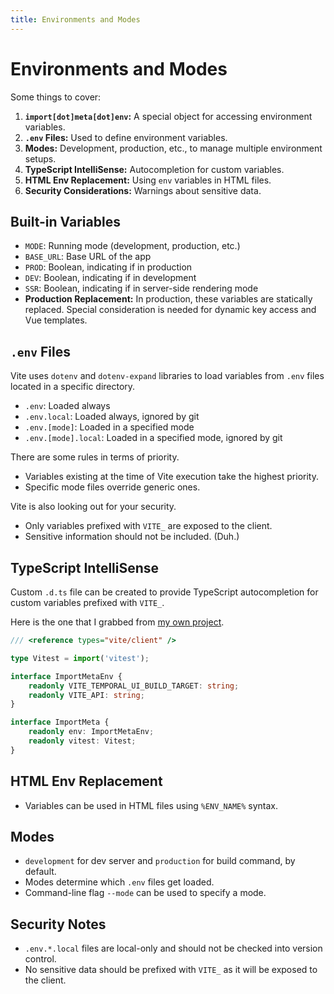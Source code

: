 ```yaml
---
title: Environments and Modes
---
```


# Environments and Modes

Some things to cover:

1. **`import[dot]meta[dot]env`:** A special object for accessing environment variables.
2. **`.env` Files:** Used to define environment variables.
3. **Modes:** Development, production, etc., to manage multiple environment setups.
4. **TypeScript IntelliSense:** Autocompletion for custom variables.
5. **HTML Env Replacement:** Using `env` variables in HTML files.
6. **Security Considerations:** Warnings about sensitive data.

## Built-in Variables

- `MODE`: Running mode (development, production, etc.)
- `BASE_URL`: Base URL of the app
- `PROD`: Boolean, indicating if in production
- `DEV`: Boolean, indicating if in development
- `SSR`: Boolean, indicating if in server-side rendering mode
- **Production Replacement:** In production, these variables are statically replaced. Special consideration is needed for dynamic key access and Vue templates.

## `.env` Files

Vite uses `dotenv` and `dotenv-expand` libraries to load variables from `.env` files located in a specific directory.

- `.env`: Loaded always
- `.env.local`: Loaded always, ignored by git
- `.env.[mode]`: Loaded in a specified mode
- `.env.[mode].local`: Loaded in a specified mode, ignored by git

There are some rules in terms of priority.

- Variables existing at the time of Vite execution take the highest priority.
- Specific mode files override generic ones.

Vite is also looking out for your security.

- Only variables prefixed with `VITE_` are exposed to the client.
- Sensitive information should not be included. (Duh.)

## TypeScript IntelliSense

Custom `.d.ts` file can be created to provide TypeScript autocompletion for custom variables prefixed with `VITE_`.

Here is the one that I grabbed from [my own project](https://github.com/temporalio/ui/blob/main/src/env.d.ts).

```ts
/// <reference types="vite/client" />

type Vitest = import('vitest');

interface ImportMetaEnv {
	readonly VITE_TEMPORAL_UI_BUILD_TARGET: string;
	readonly VITE_API: string;
}

interface ImportMeta {
	readonly env: ImportMetaEnv;
	readonly vitest: Vitest;
}
```

## HTML Env Replacement

- Variables can be used in HTML files using `%ENV_NAME%` syntax.

## Modes

- `development` for dev server and `production` for build command, by default.
- Modes determine which `.env` files get loaded.
- Command-line flag `--mode` can be used to specify a mode.

## Security Notes

- `.env.*.local` files are local-only and should not be checked into version control.
- No sensitive data should be prefixed with `VITE_` as it will be exposed to the client.

